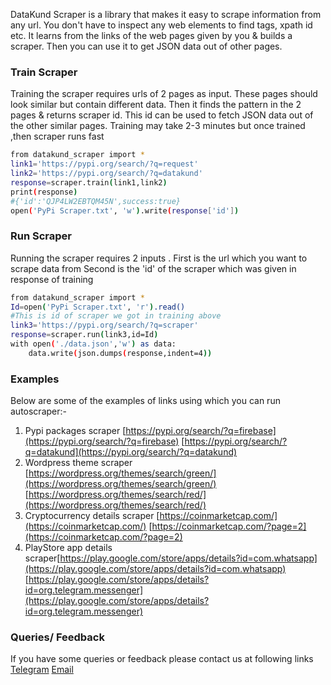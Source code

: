 DataKund Scraper is a library that makes it easy to scrape information from any url. You don't have to inspect any web elements to find tags, xpath id etc.
It learns from the links of the web pages given by you & builds a scraper. Then you can use it to get JSON data out of other pages.

### Train Scraper
Training the scraper requires urls of 2 pages as input.
These pages should look similar but contain different data.
Then it finds the pattern in the 2 pages & returns scraper id.
This id can be used to fetch JSON data out of the other similar pages.
Training may take 2-3 minutes but once trained ,then scraper runs fast
```sh
from datakund_scraper import *
link1='https://pypi.org/search/?q=request'
link2='https://pypi.org/search/?q=datakund'
response=scraper.train(link1,link2)
print(response)
#{'id':'QJP4LW2EBTQM45N',success:true}
open('PyPi Scraper.txt', 'w').write(response['id'])
```


### Run Scraper
Running the scraper requires 2 inputs .
First is the url which you want to scrape data from
Second is the 'id' of the scraper which was given in response of training
```sh
from datakund_scraper import *
Id=open('PyPi Scraper.txt', 'r').read()
#This is id of scraper we got in training above
link3='https://pypi.org/search/?q=scraper'
response=scraper.run(link3,id=Id)
with open('./data.json','w') as data:
	data.write(json.dumps(response,indent=4))
```

### Examples
Below are some of the examples of links using which you can run autoscraper:-
1. Pypi packages scraper [https://pypi.org/search/?q=firebase](https://pypi.org/search/?q=firebase)  [https://pypi.org/search/?q=datakund](https://pypi.org/search/?q=datakund)
2. Wordpress theme scraper [https://wordpress.org/themes/search/green/](https://wordpress.org/themes/search/green/)   [https://wordpress.org/themes/search/red/](https://wordpress.org/themes/search/red/)
3. Cryptocurrency details scraper [https://coinmarketcap.com/](https://coinmarketcap.com/)  [https://coinmarketcap.com/?page=2](https://coinmarketcap.com/?page=2)
4. PlayStore app details scraper[https://play.google.com/store/apps/details?id=com.whatsapp](https://play.google.com/store/apps/details?id=com.whatsapp)   [https://play.google.com/store/apps/details?id=org.telegram.messenger](https://play.google.com/store/apps/details?id=org.telegram.messenger)

### Queries/ Feedback
If you have some queries or feedback please contact us at following links
[Telegram](https://t.me/datakund)
[Email](abhishek@datakund.com)